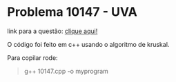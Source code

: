 # Problema 10147 - UVA

link para a questão: [clique aqui!](https://onlinejudge.org/index.php?option=com_onlinejudge&Itemid=8&page=show_problem&problem=1088)

O código foi feito em c++ usando o algoritmo de kruskal.

Para copilar rode:

> g++ 10147.cpp -o myprogram
